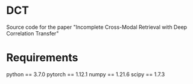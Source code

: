 # DCT
Source code for the paper "Incomplete Cross-Modal Retrieval with Deep Correlation Transfer"

# Requirements
python == 3.7.0
pytorch == 1.12.1
numpy == 1.21.6
scipy == 1.7.3
